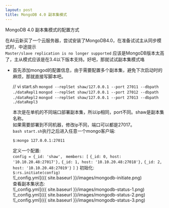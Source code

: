 ```yaml
---
layout: post
title: MongoDB 4.0 副本集模式
---
```


MongoDB 4.0 副本集模式的配置方式

在Ali云新买了一个云服务器，尝试安装了MongoDB4.0，在准备试试主从同步模式时，中途提示  
```Master/slave replication is no longer supported```
应该是MongoDB版本太高了，主从模式应该是在3.4以下版本支持。好吧，那就试试副本集模式咯  

* 首先添加mongod的配置信息，由于需要配置多个副本集，避免下次启动时的麻烦，那就直接写脚本吧。  
  
  // vi start.sh
  ```mongod --replSet shaw/127.0.0.1 --port 27011 --dbpath ./dataRepl1```
  ```mongod --replSet shaw/127.0.0.1 --port 27012 --dbpath ./dataRepl2```
  ```mongod --replSet shaw/127.0.0.1 --port 27013 --dbpath ./dataRepl3```

  本次是在单机的不同端口部署副本集，所以ip相同，port不同。shaw是副本集名称。  
  如果需要部署到不同机器，修改ip不同，端口可以都是27017。  
  ```bash start.sh```执行之后进入任意一个mongo客户端:  

  ```$:mongo 127.0.0.1:27011```

  定义一个配置:  
  ```config = {_id: 'shaw', ```
            ```members: [```
                        ```{_id: 0, host: '10.10.20.48:27017'},```
                        ```{_id: 1, host: '10.10.20.48:27018'},```
                        ```{_id: 2, host: '10.10.20.48:27019'}```
                      ```]```
            ```}```
  初始化:  
  ```$:rs.initiate(config)```  
  ![_config.yml]({{ site.baseurl }}/images/mongodb-initiate.png)  
  查看副本集状态:  
  ![_config.yml]({{ site.baseurl }}/images/mongodb-status-1.png)  
  ![_config.yml]({{ site.baseurl }}/images/mongodb-status-2.png)  
  ![_config.yml]({{ site.baseurl }}/images/mongodb-status-3.png)  